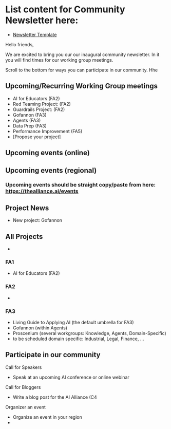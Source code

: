 # List content for Community Newsletter here:

* [Newsletter Template](https://docs.google.com/document/d/1wL-vp6mTulq2bqOq7xcH5rvy_axDU5U8Tq7e9bPTgAk/edit?usp=sharing)

Hello friends, 

We are excited to bring you our our inaugural community newsletter. In it you will find times for our working group meetings. 

Scroll to the bottom for ways you can participate in our community. Hhe


## Upcoming/Recurring Working Group meetings

* AI for Educators (FA2)  
* Red Teaming Project: (FA2)
* Guardrails Project: (FA2)
* Gofannon (FA3)
* Agents (FA3)
* Data Prep (FA3) 
* Performance Improvement (FA5)
* [Propose your project]

## Upcoming events (online)


## Upcoming events (regional)
### Upcoming events should be straight copy/paste from here: https://thealliance.ai/events

## Project News
* New project: Gofannon

## All Projects 
* 

### FA1
* AI for Educators (FA2)

### FA2
* 

### FA3
* Living Guide to Applying AI (the default umbrella for FA3)
* Gofannon (within Agents)
* Proscenium (several workgroups: Knowledge, Agents, Domain-Specific)
* to be scheduled domain specific: Industrial, Legal, Finance, ...


## Participate in our community

Call for Speakers
* Speak at an upcoming AI conference or online webinar

Call for Bloggers
* Write a blog post for the AI Alliance (C4

Organizer an event
* Organize an event in your region
* 


